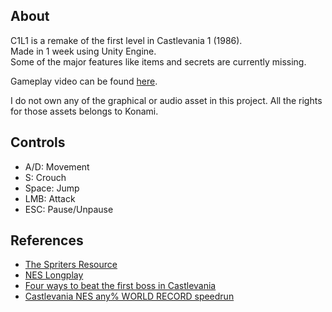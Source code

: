 ## About
C1L1 is a remake of the first level in Castlevania 1 (1986). </br>
Made in 1 week using Unity Engine. </br>
Some of the major features like items and secrets are currently missing.

Gameplay video can be found [here](https://www.youtube.com/watch?v=Bt18ZcdWGIA&ab_channel=IsmailOzsaygi).

I do not own any of the graphical or audio asset in this project. All the rights for those assets belongs to Konami. </br>

## Controls
* A/D: Movement
* S: Crouch
* Space: Jump
* LMB: Attack
* ESC: Pause/Unpause

## References
* [The Spriters Resource](https://www.spriters-resource.com/nes/cv/)
* [NES Longplay](https://www.youtube.com/watch?v=lRcHk8ixyKE&ab_channel=WorldofLongplays)
* [Four ways to beat the first boss in Castlevania](https://www.youtube.com/watch?v=1ROpt9ey2bs&ab_channel=virusinfection1)
* [Castlevania NES any% WORLD RECORD speedrun](https://www.youtube.com/watch?v=L_WgMl74cyU&ab_channel=2snek)
